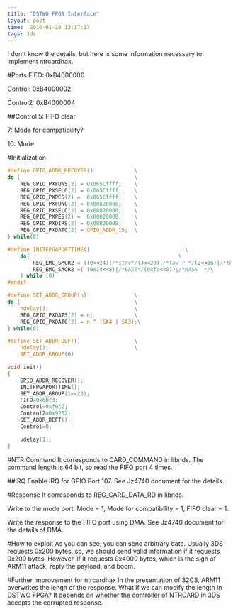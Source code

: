 ```yaml
---
title: "DSTWO FPGA Interface"
layout: post
time:  2016-01-28 13:17:17
tags: 3ds
---
```

I don't know the details, but here is some information necessary to implement
ntrcardhax.

#Ports
FIFO: 0xB4000000

Control: 0xB4000002

Control2: 0xB4000004

##Control
5: FIFO clear

7: Mode for compatibility?

10: Mode

#Initialization
```C
#define GPIO_ADDR_RECOVER()             \
do {                                    \
    REG_GPIO_PXFUNS(2) = 0x065Cffff;    \
	REG_GPIO_PXSELC(2) = 0x065Cffff;	\
    REG_GPIO_PXPES(2) =  0x065Cffff;	\
    REG_GPIO_PXFUNC(2) = 0x00820000;	\
    REG_GPIO_PXSELC(2) = 0x00820000;	\
    REG_GPIO_PXPES(2) =  0x00820000;	\
    REG_GPIO_PXDIRS(2) = 0x00820000;	\
    REG_GPIO_PXDATC(2) = GPIO_ADDR_15;  \
} while(0)

#define INITFPGAPORTTIME()                              \
    do{                                               \
		REG_EMC_SMCR2 = ((0<<24)|/*strv*/(3<<20)|/*taw r */(2<<16)|/*tbp w */(2<<12) |/*tah*/(3<<8) |/*tas */ (1<<6)|/*bw 16 */ (0<<3)|/*bcm */ (0<<1)|/*bl*/(0<<0) /*smt */ );\
		REG_EMC_SACR2 =( (0x14<<8)|/*BASE*/(0xfc<<0));/*MASK  */\
    } while (0)
#endif

#define SET_ADDR_GROUP(n)               \
do {                                    \
    ndelay();                           \
    REG_GPIO_PXDATS(2) = n;             \
    REG_GPIO_PXDATC(2) = n ^ (SA4 | SA3);\
} while(0)

#define SET_ADDR_DEFT()                 \
    ndelay();                           \
    SET_ADDR_GROUP(0)

void init()
{
	GPIO_ADDR_RECOVER();
	INITFPGAPORTTIME();
	SET_ADDR_GROUP(1<<23);
	FIFO=0x6bf3;
	Control=0xf0c2;
	Control2=0x9252;
	SET_ADDR_DEFT();
	Control=0;

	udelay(1);
}
```

#NTR Command
It corresponds to CARD_COMMAND in libnds.
The command length is 64 bit, so read the FIFO port 4 times.

##IRQ
Enable IRQ for GPIO Port 107. See Jz4740 document for the details.

#Response
It corresponds to REG_CARD_DATA_RD in libnds.

Write to the mode port: Mode = 1, Mode for compatibility = 1, FIFO clear = 1.

Write the response to the FIFO port using DMA. See Jz4740 document for the
details of DMA.

#How to exploit
As you can see, you can send arbitrary data. Usually 3DS requests 0x200 bytes,
so, we should send valid information if it requests 0x200 bytes. However,
if it requests 0x4000 bytes, which is the sign of ARM11 attack, reply the
payload, and boom.

#Further Improvement for ntrcardhax
In the presentation of 32C3, ARM11 overwrites the lengh of the response.
What if we can modify the length in DSTWO FPGA? It depends on whether
the controller of NTRCARD in 3DS accepts the corrupted response.
